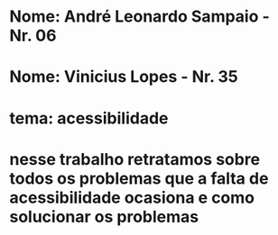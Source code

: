 # Nome: André Leonardo Sampaio - Nr. 06
# Nome: Vinicius Lopes - Nr. 35
# tema: acessibilidade 
# nesse trabalho retratamos sobre todos os problemas que a falta de acessibilidade ocasiona e como solucionar os problemas 

